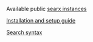 Available public [searx instances](https://github.com/asciimoo/searx/wiki/Searx-instances)


[Installation and setup guide](https://github.com/asciimoo/searx/wiki/Installation)

[Search syntax](https://github.com/asciimoo/searx/wiki/Query-language)
